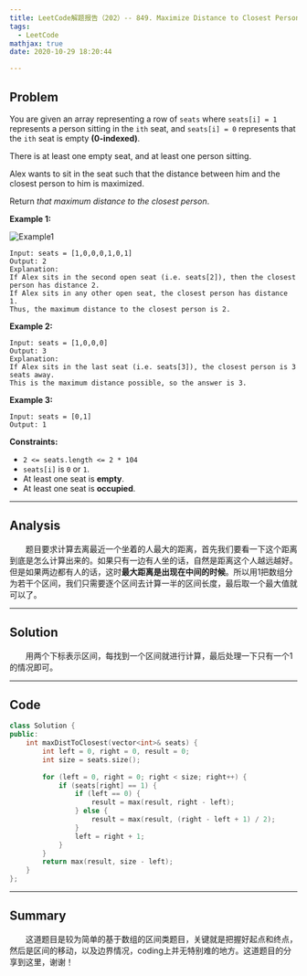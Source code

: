 ```yaml
---
title: LeetCode解题报告（202）-- 849. Maximize Distance to Closest Person
tags:
  - LeetCode
mathjax: true
date: 2020-10-29 18:20:44

---
```


## Problem

You are given an array representing a row of `seats` where `seats[i] = 1` represents a person sitting in the `ith` seat, and `seats[i] = 0` represents that the `ith` seat is empty **(0-indexed)**.

There is at least one empty seat, and at least one person sitting.

Alex wants to sit in the seat such that the distance between him and the closest person to him is maximized. 

Return *that maximum distance to the closest person*.

<!-- more -->

**Example 1:**

![Example1](https://assets.leetcode.com/uploads/2020/09/10/distance.jpg)

```
Input: seats = [1,0,0,0,1,0,1]
Output: 2
Explanation: 
If Alex sits in the second open seat (i.e. seats[2]), then the closest person has distance 2.
If Alex sits in any other open seat, the closest person has distance 1.
Thus, the maximum distance to the closest person is 2.
```

**Example 2:**

```
Input: seats = [1,0,0,0]
Output: 3
Explanation: 
If Alex sits in the last seat (i.e. seats[3]), the closest person is 3 seats away.
This is the maximum distance possible, so the answer is 3.
```

**Example 3:**

```
Input: seats = [0,1]
Output: 1
```

**Constraints:**

- `2 <= seats.length <= 2 * 104`
- `seats[i]` is `0` or `1`.
- At least one seat is **empty**.
- At least one seat is **occupied**.

------

## Analysis

&emsp;&emsp;题目要求计算去离最近一个坐着的人最大的距离，首先我们要看一下这个距离到底是怎么计算出来的。如果只有一边有人坐的话，自然是距离这个人越远越好。但是如果两边都有人的话，这时**最大距离是出现在中间的时候**。所以用1把数组分为若干个区间，我们只需要逐个区间去计算一半的区间长度，最后取一个最大值就可以了。

------

## Solution

&emsp;&emsp;用两个下标表示区间，每找到一个区间就进行计算，最后处理一下只有一个1的情况即可。

------

## Code

```c++
class Solution {
public:
    int maxDistToClosest(vector<int>& seats) {
        int left = 0, right = 0, result = 0;
        int size = seats.size();
        
        for (left = 0, right = 0; right < size; right++) {
            if (seats[right] == 1) {
                if (left == 0) {
                    result = max(result, right - left);
                } else {
                    result = max(result, (right - left + 1) / 2);
                }
                left = right + 1;
            }
        }
        return max(result, size - left);
    }
};
```

------

## Summary

&emsp;&emsp;这道题目是较为简单的基于数组的区间类题目，关键就是把握好起点和终点，然后是区间的移动，以及边界情况，coding上并无特别难的地方。这道题目的分享到这里，谢谢！
